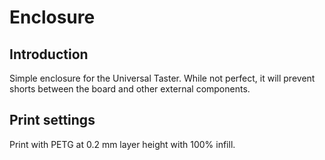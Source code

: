 # Enclosure

## Introduction
Simple enclosure for the Universal Taster. While not perfect, it will prevent
shorts between the board and other external components.

## Print settings
Print with PETG at 0.2 mm layer height with 100% infill.